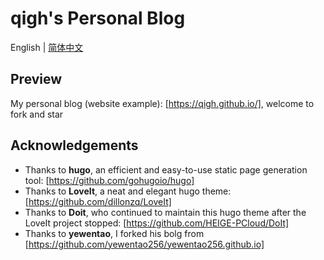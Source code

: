 # qigh's Personal Blog

English | [简体中文](README.zh-cn.md)

## Preview

My personal blog (website example): [https://qigh.github.io/], welcome to fork and star

## Acknowledgements

- Thanks to **hugo**, an efficient and easy-to-use static page generation tool: [https://github.com/gohugoio/hugo]
- Thanks to **LoveIt**, a neat and elegant hugo theme: [https://github.com/dillonzq/LoveIt]
- Thanks to **Doit**, who continued to maintain this hugo theme after the LoveIt project stopped: [https://github.com/HEIGE-PCloud/DoIt]
- Thanks to **yewentao**, I forked his bolg from [https://github.com/yewentao256/yewentao256.github.io]
